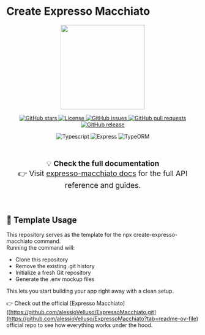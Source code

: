 # Create Expresso Macchiato

<p align="center">
  <img src="https://raw.githubusercontent.com/alessioVelluso/ExpressoMacchiato/refs/heads/master/_github_assets/expresso-macchiato.svg" style="height: 220px;" />
</p>

<p align="center">
  <!-- ⭐ GitHub Stars -->
  <a href="https://github.com/alessioVelluso/ExpressoMacchiato/stargazers">
    <img src="https://img.shields.io/github/stars/alessioVelluso/ExpressoMacchiato?style=social" alt="GitHub stars" />
  </a>
  <!-- 📄 Licenza -->
  <a href="https://github.com/alessioVelluso/ExpressoMacchiato/blob/main/LICENSE">
    <img src="https://img.shields.io/github/license/alessioVelluso/ExpressoMacchiato" alt="License" />
  </a>
  <!-- 🐛 Issues aperti -->
  <a href="https://github.com/alessioVelluso/ExpressoMacchiato/issues">
    <img src="https://img.shields.io/github/issues/alessioVelluso/ExpressoMacchiato" alt="GitHub issues" />
  </a>
  <!-- 🔃 Pull Requests -->
  <a href="https://github.com/alessioVelluso/ExpressoMacchiato/pulls">
    <img src="https://img.shields.io/github/issues-pr/alessioVelluso/ExpressoMacchiato" alt="GitHub pull requests" />
  </a>
  <!-- 📦 Ultima Release -->
  <a href="https://github.com/alessioVelluso/ExpressoMacchiato/releases">
    <img src="https://img.shields.io/github/v/release/alessioVelluso/ExpressoMacchiato" alt="GitHub release" />
  </a>
</p>

<p align="center">
  <img src="https://img.shields.io/badge/typescript-5.3.3-blue" alt="Typescript" />
  <img src="https://img.shields.io/badge/express-4.18.2-teal" alt="Express" />
  <img src="https://img.shields.io/badge/typeorm-0.3.21-teal" alt="TypeORM" />
</p>


<br>
<p align="center" style="font-size: 1.2rem;">
  💡 <strong>Check the full documentation</strong><br>
  👉 Visit <a href="https://alessios-books.gitbook.io/expresso-macchiato">expresso-macchiato docs</a> for the full API reference and guides.
</p>
<br>


## 🚀 Template Usage
This repository serves as the template for the npx create-expresso-macchiato command.\
Running the command will:
* Clone this repository
* Remove the existing .git history
* Initialize a fresh Git repository
* Generate the .env mockup files

This lets you start building your app right away with a clean setup.

👉 Check out the official [Expresso Macchiato]([https://github.com/alessioVelluso/ExpressoMacchiato.git](https://github.com/alessioVelluso/ExpressoMacchiato?tab=readme-ov-file) official repo to see how everything works under the hood.

